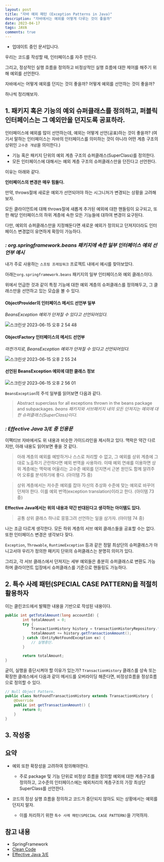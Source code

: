 ```yaml
---
layout: post
title: "자바 예외 패턴 (Exception Patterns in Java)"
description: "자바에서는 예외를 어떻게 다루는 것이 좋을까"
date: 2023-04-17
tags: JAVA
comments: true
---
```


- 업데이트 중인 문서입니다.

우리는 코드를 작성할 때, 인터페이스를 자주 만든다.

그리고, 정상적인 실행 흐름을 정의하고 비정상적인 실행 흐름에 대한 제어를 해주기 위해 예외를 선언한다.

자바에서는 어떻게 예외를 던지는 것이 좋을까? 어떻게 예외를 선언하는 것이 좋을까?

하나씩 정리해보자.

## 1. 패키지 혹은 기능의 예외 슈퍼클래스를 정의하고, 퍼블릭 인터페이스는 그 예외만을 던지도록 공표하라.

인터페이스에 예외를 많이 선언하는데, 예외는 어떻게 선언(공표)하는 것이 좋을까? (여기서 말하는 인터페이스는 자바의 인터페이스를 의미하는 것이 아니라 어떤 계층 구조의 상위인 `고수준 개념`을 의미한다.)

- 기능 혹은 패키지 단위의 예외 계층 구조의 슈퍼클래스(SuperClass)를 정의한다.
- 모든 인터페이스에 대해서는 예외 계층 구조의 슈퍼클래스만을 던진다고 선언한다.

이유는 아래와 같다.

**인터페이스의 변경은 매우 힘들다.**
 
 만약, throws절에 새로운 예외가 선언되어야 하는 시그니처가 변경되는 상황을 고려해보자.
 
 모든 클라이언트에 대해 throws절에 새롭게 추가된 예외에 대한 핸들링이 요구되고, 또한 해당 인터페이스의 하위 계층에 속한 모든 기능들에 대하여 변경이 요구된다.
 
 다만, 예외의 슈퍼클래스만을 지정해둔다면 새로운 예외가 정의되고 던져지더라도 인터페이스 변경없이 유연하게 확장이 가능하다.


### *: org.springframework.beans 패키지에 속한 일부 인터페이스 예외 선언부 예시*

내가 주로 사용하는 `스프링 프레임워크` 프로젝트 내에서 예시를 찾아보았다.

아래는`org.springframework.beans` 패키지의 일부 인터페이스와 예외 클래스이다.

위에서 언급한 것과 같이 특정 기능에 대한 예외 계층의 슈퍼클래스를 정의해두고, 그 클래스만을 선언하고 있는 모습을 볼 수 있다.

#### ObjectProvider의 인터페이스 메서드 선언부 일부
*BeansException 예외가 던져질 수 있다고 선언되어있다.*

![스크린샷 2023-06-15 오후 2 54 48](https://github.com/parkhuiwo0/parkhuiwo0.github.io/assets/48363085/ff76c8b4-0ab0-4501-9567-79291f18c530)

#### ObjectFactory 인터페이스의 메서드 선언부
*마찬가지로, BeansException 예외가 던져질 수 있다고 선언되어있다.*

![스크린샷 2023-06-15 오후 2 55 24](https://github.com/parkhuiwo0/parkhuiwo0.github.io/assets/48363085/1c067947-e555-4e4c-9400-d5aa8f0d4317)

#### 선언된 BeansException 예외에 대한 클래스 정보
![스크린샷 2023-06-15 오후 2 56 01](https://github.com/parkhuiwo0/parkhuiwo0.github.io/assets/48363085/7456864f-1eac-4e71-81f3-b9e2cfb6e2e3)

`BeansException`의 주석 일부를 읽어보면 다음과 같다.

> Abstract superclass for all exceptions thrown in the beans package and subpackages.
 *beans 패키지와 서브패키지 내의 모든 던져지는 예외에 대한 슈퍼클래스(SuperClass)이다.*


### *: Effective Java 3/E 중 인용문*

이펙티브 자바에서도 위 내용과 비슷한 가이드라인을 제시하고 있다. 맥락은 약간 다르지만, 아래 내용도 읽어보면 좋을 것 같다.

> 아래 계층의 예외를 예방하거나 스스로 처리할 수 없고, 그 예외를 상위 계층에 그대로 노출하기 곤란하다면 예외 번역을 사용하라. 이때 예외 연쇄를 이용하면 상위 계층에는 맥락에 어울리는 고수준 예외를 던지면서 근본 원인도 함께 알려주어 오류를 분석하기에 좋다. (아이템 75 중)

> 상위 계층에서는 저수준 예외를 잡아 자신의 추상화 수준에 맞는 예외로 바꾸어 던져야 한다. 이를 예외 번역(exception translation)이라고 한다. (아이템 73 중)

**Effective Java에서는 위의 내용과 약간 반대된다고 생각하는 아이템도 있다.**
> 공통 상위 클래스 하나로 뭉뚱그려 선언하는 일을 삼가자. (아이템 74 중)

나는 조금 다르게 생각한다. 모든 하위 계층의 서브 예외 클래스들을 공표할 수는 없다. 또한 인터페이스 변경은 생각보다 잦다.

`Exception`, `Throwable`, `RuntimeException` 등과 같은 정말 최상단의 슈퍼클래스가 아니고서야 우리가 정의한 패키지 단위의 슈퍼클래스는 분명히 의미가 있다.

그리고, 각 서브 클래스에서 던져지는 세부 예외들은 충분히 슈퍼클래스로 변환도 가능하며 클라이언트 입장에서 슈퍼클래스를 기준으로 핸들링도 가능하다.

## 2. 특수 사례 패턴(SPECIAL CASE PATTERN)을 적절히 활용하자

이는 클린코드에서 발췌한 내용을 기반으로 작성된 내용이다.

```java
public int getTotalAmount(long accountId) {
        int totalAmount = 0;
        try {
            TransactionHistory history = transactionHistoryRepository.findByAccountId(accountId);
            totalAmount += history.getTransactionAmount();
        } catch (EntityNotFoundException ex) {
            // 실행중단.
        }

        return totalAmount;
}
```

굳이, 실행을 중단시켜야 할 이유가 있는가? `TransactionHistory` 클래스를 상속 또는 확장한 클래스에서 다음과 같이 메서드를 오버라이딩 해준다면, 비정상흐름을 정상흐름으로 정의할 수 있다.

```java
// Null Object Pattern.
public class NotFoundTransactionHistory extends TransactionHistory {
    @Override
    public int getTransactionAmount() {
        return 0;
    }
}
```

## 3. 작성중

## 요약
- 예외 또한 확장성을 고려하여 정의해야한다.
    - 주로 package 및 기능 단위로 비정상 흐름을 정의할 예외에 대한 계층구조를 정의하고, 고수준의 인터페이스에는 예외처리의 계층구조의 가장 최상단 SuperClass를 선언한다.
     
- 코드의 정상 실행 흐름을 정의하고 코드가 중단되지 않아도 되는 상황에서는 예외를 던지지 말자.
    - 이를 처리하기 위한 `특수 사례 패턴(SPECIAL CASE PATTERN)`을 기억하자.


## 참고 내용
- SpringFramework 
- [Clean Code](https://www.yes24.com/Product/Goods/11681152)
- [Effective Java 3/E](https://www.yes24.com/Product/Goods/65551284)
